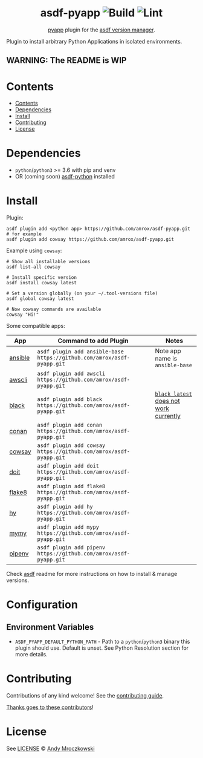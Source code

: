 <div align="center">

# asdf-pyapp ![Build](https://github.com/amrox/asdf-pyapp/workflows/Build/badge.svg) ![Lint](https://github.com/amrox/asdf-pyapp/workflows/Lint/badge.svg)

[pyapp](https://github.com/amrox/pyapp) plugin for the [asdf version manager](https://asdf-vm.com).

</div>

Plugin to install arbitrary Python Applications in isolated environments.

## WARNING: The README is WIP

# Contents

- [Contents](#contents)
- [Dependencies](#dependencies)
- [Install](#install)
- [Contributing](#contributing)
- [License](#license)

# Dependencies

- `python`/`python3` >= 3.6 with pip and venv
- OR (coming soon) [asdf-python](https://github.com/danhper/asdf-python) installed

# Install

Plugin:

```shell
asdf plugin add <python app> https://github.com/amrox/asdf-pyapp.git
# for example
asdf plugin add cowsay https://github.com/amrox/asdf-pyapp.git
```

Example using `cowsay`:

```shell
# Show all installable versions
asdf list-all cowsay

# Install specific version
asdf install cowsay latest

# Set a version globally (on your ~/.tool-versions file)
asdf global cowsay latest

# Now cowsay commands are available
cowsay "Hi!"
```

Some compatible apps:


| App                                               | Command to add Plugin                                                  | Notes                                                                                  |
| ------------------------------------------------- | ---------------------------------------------------------------------- | -------------------------------------------------------------------------------------- |
| [ansible](https://pypi.org/project/ansible-base/) | `asdf plugin add ansible-base https://github.com/amrox/asdf-pyapp.git` | Note app name is `ansible-base`                                                        |
| [awscli](https://pypi.org/project/awscli/)        | `asdf plugin add awscli https://github.com/amrox/asdf-pyapp.git`       |                                                                                        |
| [black](https://pypi.org/project/black/)          | `asdf plugin add black https://github.com/amrox/asdf-pyapp.git`        | [`black latest` does not work currently](https://github.com/amrox/asdf-pyapp/issues/2) |
| [conan](https://pypi.org/project/conan/)          | `asdf plugin add conan https://github.com/amrox/asdf-pyapp.git`        |                                                                                        |
| [cowsay](https://pypi.org/project/cowsay/)        | `asdf plugin add cowsay https://github.com/amrox/asdf-pyapp.git`       |                                                                                        |
| [doit](https://pypi.org/project/doit/)            | `asdf plugin add doit https://github.com/amrox/asdf-pyapp.git`         |                                                                                        |
| [flake8](https://pypi.org/project/flake8/)        | `asdf plugin add flake8 https://github.com/amrox/asdf-pyapp.git`       |                                                                                        |
| [hy](https://pypi.org/project/hy/)                | `asdf plugin add hy https://github.com/amrox/asdf-pyapp.git`           |                                                                                        |
| [mymy](https://pypi.org/project/mymy/)            | `asdf plugin add mypy https://github.com/amrox/asdf-pyapp.git`         |                                                                                        |
| [pipenv](https://pypi.org/project/pipenv/)        | `asdf plugin add pipenv https://github.com/amrox/asdf-pyapp.git`       |                                                                                        |


Check [asdf](https://github.com/asdf-vm/asdf) readme for more instructions on how to install & manage versions.

# Configuration

## Environment Variables

- `ASDF_PYAPP_DEFAULT_PYTHON_PATH` - Path to a `python`/`python3`  binary this plugin should use. Default is unset. See Python Resolution section for more details.

# Contributing

Contributions of any kind welcome! See the [contributing guide](contributing.md).

[Thanks goes to these contributors](https://github.com/amrox/asdf-pyapp/graphs/contributors)!

# License

See [LICENSE](LICENSE) © [Andy Mroczkowski](https://github.com/amrox/)
